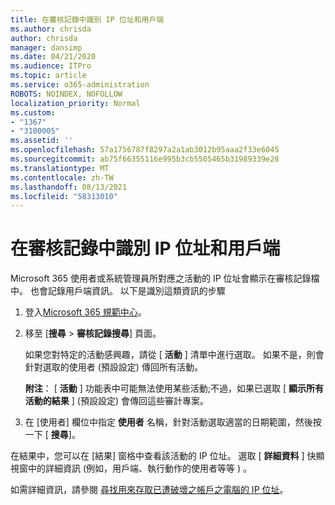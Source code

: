 ```yaml
---
title: 在審核記錄中識別 IP 位址和用戶端
ms.author: chrisda
author: chrisda
manager: dansimp
ms.date: 04/21/2020
ms.audience: ITPro
ms.topic: article
ms.service: o365-administration
ROBOTS: NOINDEX, NOFOLLOW
localization_priority: Normal
ms.custom:
- "1367"
- "3100005"
ms.assetid: ''
ms.openlocfilehash: 57a1756787f8297a2a1ab3012b95aaa2f33e6045
ms.sourcegitcommit: ab75f66355116e995b3cb5505465b31989339e28
ms.translationtype: MT
ms.contentlocale: zh-TW
ms.lasthandoff: 08/13/2021
ms.locfileid: "58313010"
---
```

# <a name="identify-ip-address-and-client-in-audit-logs"></a>在審核記錄中識別 IP 位址和用戶端

Microsoft 365 使用者或系統管理員所對應之活動的 IP 位址會顯示在審核記錄檔中。 也會記錄用戶端資訊。 以下是識別這類資訊的步驟

1. 登入[Microsoft 365 規範中心](https://protection.office.com/)。

2. 移至 [**搜尋**  >  **審核記錄搜尋**] 頁面。

   如果您對特定的活動感興趣，請從 [ **活動** ] 清單中進行選取。 如果不是，則會針對選取的使用者 (預設設定) 傳回所有活動。

   **附注**： [ **活動** ] 功能表中可能無法使用某些活動;不過，如果已選取 [ **顯示所有活動的結果** ] (預設設定) 會傳回這些審計專案。

3. 在 [使用者] 欄位中指定 **使用者** 名稱，針對活動選取適當的日期範圍，然後按一下 [ **搜尋**]。

在結果中，您可以在 [結果] 窗格中查看該活動的 IP 位址。 選取 [ **詳細資料** ] 快顯視窗中的詳細資訊 (例如，用戶端、執行動作的使用者等等 ) 。

如需詳細資訊，請參閱 [尋找用來存取已遭破壞之帳戶之電腦的 IP 位址](https://docs.microsoft.com/microsoft-365/compliance/auditing-troubleshooting-scenarios#find-the-ip-address-of-the-computer-used-to-access-a-compromised-account)。
